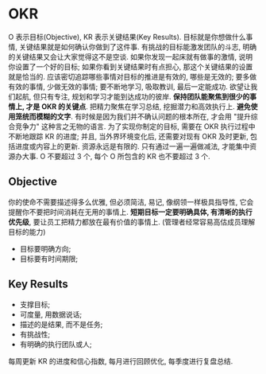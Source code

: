 # OKR
O 表示目标(Objective), KR 表示关键结果(Key Results). 目标就是你想做什么事情, 关键结果就是如何确认你做到了这件事.
有挑战的目标能激发团队的斗志, 明确的关键结果又会让大家觉得这不是空谈. 如果你发现一起床就有做事的激情, 说明你设置了一个好的目标; 如果你看到关键结果时有点担心, 那这个关键结果的设置就是恰当的.
应该密切追踪哪些事情对目标的推进是有效的, 哪些是无效的; 要多做有效的事情, 少做无效的事情; 要不断地学习, 吸取教训, 最后一定能成功.
欲望让我们起航, 但只有专注, 规划和学习才能到达成功的彼岸.
**保持团队能聚焦到很少的事情上, 才是 OKR 的关键点**.
把精力聚焦在学习总结, 挖掘潜力和高效执行上.
**避免使用笼统而模糊的文字**. 有时候是因为我们并不确认问题的根本所在, 才会用 "提升综合竞争力" 这种言之无物的语言.
为了实现你制定的目标, 需要在 OKR 执行过程中不断地跟踪 KR 的进度; 并且, 当外界环境变化后, 还需要对现有 OKR 及时更新, 包括进度或内容上的更新.
资源永远是有限的. 只有通过一遍一遍做减法, 才能集中资源办大事.
O 不要超过 3 个, 每个 O 所包含的 KR 也不要超过 3 个.

## Objective
你的使命不需要描述得多么优雅, 但必须简洁, 易记, 像纲领一样极具指导性, 它会提醒你不要把时间消耗在无用的事情上.
**短期目标一定要明确具体, 有清晰的执行优先级**, 要让员工把精力都放在最有价值的事情上. (管理者经常容易高估成员理解目标的能力)

* 目标要明确方向;
* 目标要有时间期限;

## Key Results

* 支撑目标;
* 可度量, 用数据说话;
* 描述的是结果, 而不是任务;
* 有挑战性;
* 有明确的执行团队或人;

每周更新 KR 的进度和信心指数, 每月进行回顾优化, 每季度进行复盘总结.